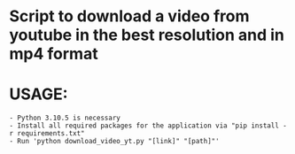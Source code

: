 # Script to download a video from youtube in the best resolution and in mp4 format

# USAGE:
    - Python 3.10.5 is necessary
    - Install all required packages for the application via "pip install -r requirements.txt"
    - Run 'python download_video_yt.py "[link]" "[path]"'